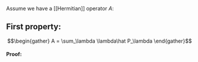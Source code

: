 Assume we have a [[Hermitian]] operator $A$:


## First property: 

$$\begin{gather} A = \sum_\lambda \lambda\hat P_\lambda \end{gather}$$

#### Proof: 
